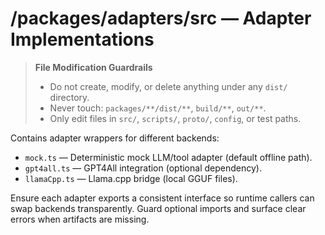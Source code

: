 # /packages/adapters/src — Adapter Implementations
> **File Modification Guardrails**
> - Do not create, modify, or delete anything under any `dist/` directory.
> - Never touch: `packages/**/dist/**`, `build/**`, `out/**`.
> - Only edit files in `src/`, `scripts/`, `proto/`, `config`, or test paths.


Contains adapter wrappers for different backends:
- `mock.ts` — Deterministic mock LLM/tool adapter (default offline path).
- `gpt4all.ts` — GPT4All integration (optional dependency).
- `llamaCpp.ts` — Llama.cpp bridge (local GGUF files).

Ensure each adapter exports a consistent interface so runtime callers can swap
backends transparently. Guard optional imports and surface clear errors when
artifacts are missing.
